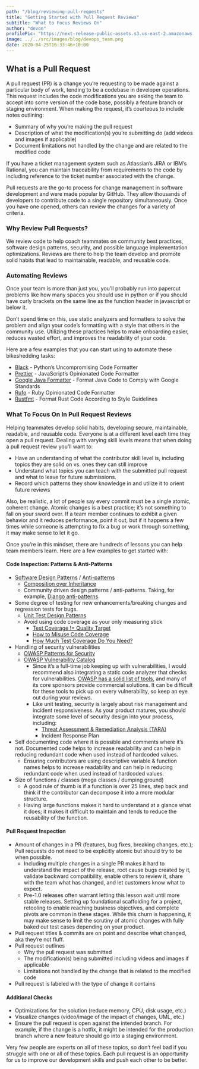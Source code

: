 ```yaml
---
path: "/blog/reviewing-pull-requests"
title: "Getting Started with Pull Request Reviews"
subtitle: "What to Focus Reviews On"
author: "devon"
profilePic: "https://next-release-public-assets.s3.us-east-2.amazonaws.com/devon_profile_pic.png"
image: ../../src/images/blog/devops_team.png
date: 2020-04-25T16:33:46+10:00
---
```


## What is a Pull Request

A pull request (PR) is a change you’re requesting to be made against a
particular body of work, tending to be a codebase in developer operations.
This request includes the code modifications you are asking the team to accept
into some version of the code base, possibly a feature branch or staging environment.
When making the request, it’s courteous to include notes outlining:

-   Summary of why you’re making the pull request
-   Description of what the modification(s) you’re submitting do (add videos and images
    if applicable)
-   Document limitations not handled by the change and are related to the modified code

If you have a ticket management system such as Atlassian’s JIRA or IBM’s Rational,
you can maintain traceability from requirements to the code by including reference
to the ticket number associated with the change.

Pull requests are the go-to process for change management in software development
and were made popular by GitHub. They allow thousands of developers to contribute
code to a single repository simultaneously. Once you have one opened, others can
review the changes for a variety of criteria.

### Why Review Pull Requests?

We review code to help coach teammates on community best practices, software design
patterns, security, and possible language implementation optimizations. Reviews are
there to help the team develop and promote solid habits that lead to maintainable,
readable, and reusable code.

### Automating Reviews

Once your team is more than just you, you’ll probably run into papercut problems
like how many spaces you should use in python or if you should have curly brackets
on the same line as the function header in javascript or below it.

Don’t spend time on this, use static analyzers and formatters to solve the problem
and align your code’s formatting with a style that others in the community use.
Utilizing these practices helps to make onboarding easier, reduces wasted effort,
and improves the readability of your code.

Here are a few examples that you can start using to automate these bikeshedding tasks:

-   [Black](https://black.readthedocs.io/en/stable/) - Python’s Uncompromising Code Formatter
-   [Prettier](https://prettier.io/) - JavaScript’s Opinionated Code Formatter
-   [Google Java Formatter](https://github.com/google/google-java-format) - Format Java Code to Comply with Google Standards
-   [Rufo](https://github.com/ruby-formatter/rufo) - Ruby Opinionated Code Formatter
-   [Rustfmt](https://github.com/rust-lang/rustfmt) - Format Rust Code According to Style Guidelines

### What To Focus On In Pull Request Reviews

Helping teammates develop solid habits, developing secure, maintainable, readable,
and reusable code. Everyone is at a different level each time they open a pull request.
Dealing with varying skill levels means that when doing a pull request review you’ll want to:

-   Have an understanding of what the contributor skill level is, including topics they
    are solid on vs. ones they can still improve
-   Understand what topics you can teach with the submitted pull request and what to leave
    for future submissions.
-   Record which patterns they show knowledge in and utilize it to orient future reviews

Also, be realistic, a lot of people say every commit must be a single atomic, coherent
change. Atomic changes is a best practice; it’s not something to fall on your sword over.
If a team member continues to exhibit a given behavior and it reduces performance, point
it out, but if it happens a few times while someone is attempting to fix a bug or work
through something, it may make sense to let it go.

Once you’re in this mindset, there are hundreds of lessons you can help team members
learn. Here are a few examples to get started with:

#### Code Inspection: Patterns & Anti-Patterns

-   [Software Design Patterns](https://en.wikipedia.org/wiki/Software_design_pattern) / [Anti-patterns](https://en.wikipedia.org/wiki/Anti-pattern)
    -   [Composition over Inheritance](https://medium.com/humans-create-software/composition-over-inheritance-cb6f88070205)
    -   Community driven design patterns / anti-patterns. Taking, for example, [Django
        anti-patterns](https://docs.quantifiedcode.com/python-anti-patterns/django/index.html).
-   Some degree of testing for new enhancements/breaking changes and regression tests for bugs.
    -   [Unit Test Design Patterns](https://www.codeproject.com/Articles/5772/Advanced-Unit-Test-Part-V-Unit-Test-Patterns)
    -   Avoid using code coverage as your only measuring stick
        -   [Test Coverage != Quality Target](https://martinfowler.com/bliki/TestCoverage.html)
        -   [How to Misuse Code Coverage](http://www.exampler.com/testing-com/writings/coverage.pdf)
        -   [How Much Test Coverage Do You Need?](http://www.developertesting.com/archives/month200705/20070504-000425.html)
-   Handling of security vulnerabilities
    -   [OWASP Patterns for Security](https://owasp.org/www-pdf-archive/Vanhilst_owasp_140319.pdf)
    -   [OWASP Vulnerability Catalog](https://owasp.org/www-community/vulnerabilities/)
        -   Since it’s a full-time job keeping up with vulnerabilities, I would recommend
            also integrating a static code analyzer that checks for vulnerabilities. [OWASP
            has a solid list of tools](https://owasp.org/www-community/Source_Code_Analysis_Tools),
            and many of its core sponsors provide commercial
            solutions. It can be difficult for these tools to pick up on every vulnerability,
            so keep an eye out during your reviews.
        -   Like unit testing, security is largely about risk management and incident
            responsiveness. As your product matures, you should integrate some level of
            security design into your process, including:
            -   [Threat Assessment & Remediation Analysis (TARA)](https://www.mitre.org/publications/technical-papers/threat-assessment-and-remediation-analysis-tara)
            -   Incident Response Plan
-   Self documenting code where it is possible and comments where it’s not. Documented
    code helps to increase readability and can help in reducing redundant code when used
    instead of hardcoded values.
    -   Ensuring contributors are using descriptive variable & function names helps to
        increase readability and can help in reducing redundant code when used instead of
        hardcoded values.
-   Size of functions / classes (mega classes / dumping ground)
    -   A good rule of thumb is if a function is over 25 lines, step back and think if the contributor can decompose it into a more modular structure.
    -   Having large functions makes it hard to understand at a glance what it does; it makes it difficult to maintain and tends to reduce the reusability of the function.

#### Pull Request Inspection

-   Amount of changes in a PR (features, bug fixes, breaking changes, etc.); Pull requests do not need to be explicitly atomic but should try to be when possible.
    -   Including multiple changes in a single PR makes it hard to understand the impact of the release, root cause bugs created by it, validate backward compatibility, enable others to review it, share with the team what has changed, and let customers know what to expect.
    -   Pre-1.0 releases often warrant letting this lesson wait until more stable releases. Setting up foundational scaffolding for a project, retooling to enable reaching business objectives, and complete pivots are common in these stages. While this churn is happening, it may make sense to limit the scrutiny of atomic changes with fully baked out test cases depending on your product.
-   Pull request titles & commits are on point and describe what changed, aka they’re not fluff.
-   Pull request outlines
    -   Why the pull request was submitted
    -   The modification(s) being submitted including videos and images if applicable
    -   Limitations not handled by the change that is related to the modified code
-   Pull request is labeled with the type of change it contains

#### Additional Checks

-   Optimizations for the solution (reduce memory, CPU, disk usage, etc.)
-   Visualize changes (video/image of the impact of changes, UML, etc.)
-   Ensure the pull request is open against the intended branch. For example, if
    the change is a hotfix, it might be intended for the production branch where a
    new feature should go into a staging environment.

Very few people are experts on all of these topics, so don’t feel bad if you
struggle with one or all of these topics. Each pull request is an opportunity for
us to improve our development skills and push each other to be better.
